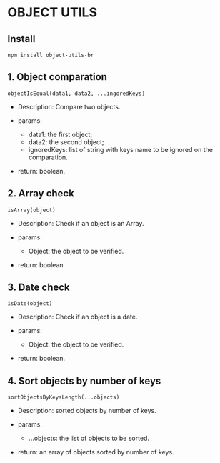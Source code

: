 # OBJECT UTILS

## Install
```
npm install object-utils-br
```

## 1. Object comparation  

```
objectIsEqual(data1, data2, ...ingoredKeys)
```
- Description: Compare two objects.

- params:
    - data1: the first object;
    - data2: the second object;
    - ignoredKeys: list of string with keys name to be ignored on the comparation.

- return: boolean.

## 2. Array check

```
isArray(object)
```

- Description: Check if an object is an Array.

- params:
    - Object: the object to be verified.

- return: boolean.

## 3. Date check

```
isDate(object)
```

- Description: Check if an object is a date.

- params:
    - Object: the object to be verified.

- return: boolean.

## 4. Sort objects by number of keys 

```
sortObjectsByKeysLength(...objects)
```

- Description: sorted objects by number of keys.

- params:
    - ...objects: the list of objects to be sorted.

- return: an array of objects sorted by number of keys.

